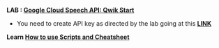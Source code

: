 **LAB : [Google Cloud Speech API: Qwik Start](https://www.qwiklabs.com/focuses/588?parent=catalog)**

 - You need to create API key as directed by the lab going at this **[LINK](https://console.cloud.google.com/apis/credentials)**

**Learn [How to use Scripts and Cheatsheet](/HOW-TO.md)**